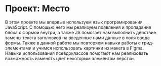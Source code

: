 # Проект: Место

В этом проекте мы впервые используем язык програмирования JavaScript.
С помощью него мы реализуем появления и пропадания блока с формой внутри, а также JS помогает нам выполнить действие замены текста заголовков на введенные нами данные в поля ввода формы.
Также в данной работе мы повторяем навыки работы с грид-элементами и учимся использовать картинки из макета в Figma.
Навыки использования псевдоклассов помогают нам реализовать возможность изменять цвет некоторым элементам верстки.

